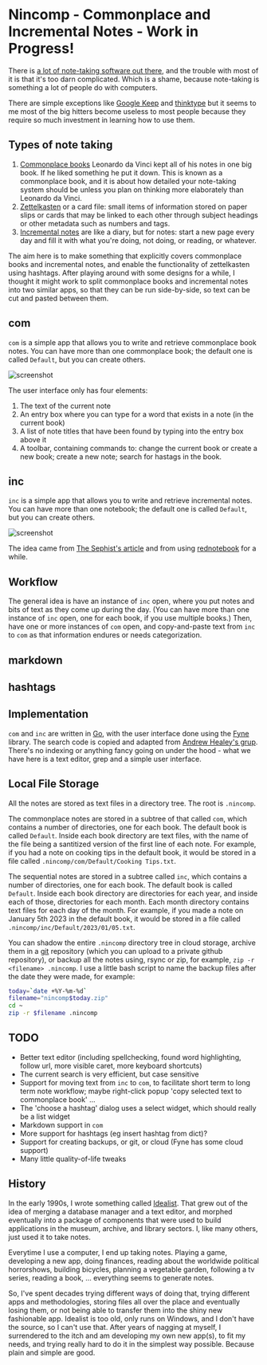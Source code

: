 # Nincomp - Commonplace and Incremental Notes - Work in Progress!

There is [a lot of note-taking software out there](https://en.wikipedia.org/wiki/Comparison_of_note-taking_software), and the trouble with most of it is that it's too darn complicated. Which is a shame, because note-taking is something a lot of people do with computers.

There are simple exceptions like [Google Keep](https://keep.google.com/#home) and [thinktype](https://thinktype.app/) but it seems to me most of the big hitters become useless to most people because they require so much investment in learning how to use them.

## Types of note taking

1. [Commonplace books](https://en.wikipedia.org/wiki/Commonplace_book) Leonardo da Vinci kept all of his notes in one big book. If he liked something he put it down. This is known as a commonplace book, and it is about how detailed your note-taking system should be unless you plan on thinking more elaborately than Leonardo da Vinci.
2. [Zettelkasten](https://en.wikipedia.org/wiki/Zettelkasten) or a card file: small items of information stored on paper slips or cards that may be linked to each other through subject headings or other metadata such as numbers and tags.
3. [Incremental notes](https://thesephist.com/posts/inc/) are like a diary, but for notes: start a new page every day and fill it with what you're doing, not doing, or reading, or whatever.

The aim here is to make something that explicitly covers commonplace books and incremental notes, and enable the functionality of zettelkasten using hashtags. After playing around with some designs for a while, I thought it might work to split commonplace books and incremental notes into two similar apps, so that they can be run side-by-side, so text can be cut and pasted between them.

## com

`com` is a simple app that allows you to write and retrieve commonplace book notes. You can have more than one commonplace book; the default one is called `Default`, but you can create others.

![screenshot]()

The user interface only has four elements:

1. The text of the current note
2. An entry box where you can type for a word that exists in a note (in the current book)
3. A list of note titles that have been found by typing into the entry box above it
4. A toolbar, containing commands to: change the current book or create a new book; create a new note; search for hastags in the book.

## inc

`inc` is a simple app that allows you to write and retrieve incremental notes. You can have more than one notebook; the default one is called `Default`, but you can create others.

![screenshot]()

The idea came from [The Sephist's article](https://thesephist.com/posts/inc/) and from using [rednotebook](https://rednotebook.app) for a while.

## Workflow

The general idea is have an instance of `inc` open, where you put notes and bits of text as they come up during the day. (You can have more than one instance of `inc` open, one for each book, if you use multiple books.) Then, have one or more instances of `com` open, and copy-and-paste text from `inc` to `com` as that information endures or needs categorization.

## markdown

## hashtags

## Implementation

`com` and `inc` are written in [Go](https://go.dev/), with the user interface done using the [Fyne](https://fyne.io/) library. The search code is copied and adapted from [Andrew Healey's grup](https://healeycodes.com/beating-grep-with-go). There's no indexing or anything fancy going on under the hood - what we have here is a text editor, grep and a simple user interface.

## Local File Storage

All the notes are stored as text files in a directory tree. The root is `.nincomp`.

The commonplace notes are stored in a subtree of that called `com`, which contains a number of directories, one for each book. The default book is called `Default`. Inside each book directory are text files, with the name of the file being a santitized version of the first line of each note. For example, if you had a note on cooking tips in the default book, it would be stored in a file called `.nincomp/com/Default/Cooking Tips.txt`.

The sequential notes are stored in a subtree called `inc`, which contains a number of directories, one for each book. The default book is called `Default`. Inside each book directory are directories for each year, and inside each of those, directories for each month. Each month directory contains text files for each day of the month. For example, if you made a note on January 5th 2023 in the default book, it would be stored in a file called `.nincomp/inc/Default/2023/01/05.txt`.

You can shadow the entire `.nincomp` directory tree in cloud storage, archive them in a [git](https://git-scm.com/) repository (which you can upload to a private github repository), or backup all the notes using, rsync or zip, for example, `zip -r <filename> .nincomp`. I use a little bash script to name the backup files after the date they were made, for example:

```bash
today=`date +%Y-%m-%d`
filename="nincomp$today.zip"
cd ~
zip -r $filename .nincomp
```

## TODO

- Better text editor (including spellchecking, found word highlighting, follow url, more visible caret, more keyboard shortcuts)
- The current search is very efficient, but case sensitive
- Support for moving text from `inc` to `com`, to facilitate short term to long term note workflow; maybe right-click popup 'copy selected text to commonplace book' ...
- The 'choose a hashtag' dialog uses a select widget, which should really be a list widget
- Markdown support in `com`
- More support for hashtags (eg insert hashtag from dict)?
- Support for creating backups, or git, or cloud (Fyne has some cloud support)
- Many little quality-of-life tweaks

## History

In the early 1990s, I wrote something called [Idealist](https://en.wikipedia.org/wiki/IdeaList). That grew out of the idea of merging a database manager and a text editor, and morphed eventually into a package of components that were used to build applications in the museum, archive, and library sectors. I, like many others, just used it to take notes.

Everytime I use a computer, I end up taking notes. Playing a game, developing a new app, doing finances, reading about the worldwide political horrorshows, building bicycles, planning a vegetable garden, following a tv series, reading a book, ... everything seems to generate notes.

So, I've spent decades trying different ways of doing that, trying different apps and methodologies, storing files all over the place and eventually losing them, or not being able to transfer them into the shiny new fashionable app. Idealist is too old, only runs on Windows, and I don't have the source, so I can't use that. After years of nagging at myself, I surrendered to the itch and am developing my own new app(s), to fit my needs, and trying really hard to do it in the simplest way possible. Because plain and simple are good.